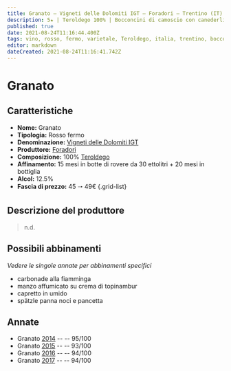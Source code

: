 ```yaml
---
title: Granato – Vigneti delle Dolomiti IGT – Foradori – Trentino (IT) – 45 🠒 49€
description: 5★ | Teroldego 100% | Bocconcini di camoscio con canederli al burro – Costatine di capriolo alle prugne – Bocconcini di manzo alle spezie – Cappello del prete con bacche di ginepro e alloro
published: true
date: 2021-08-24T11:16:44.400Z
tags: vino, rosso, fermo, varietale, Teroldego, italia, trentino, bocconcini di camoscio con canederli al burro, costatine di capriolo alle prugne, bocconcini di manzo alle spezie, cappello del prete con bacche di ginepro e alloro, 45 🠒 49€, 5 stelle
editor: markdown
dateCreated: 2021-08-24T11:16:41.742Z
---
```


# Granato

## Caratteristiche
- **Nome:** Granato 
- **Tipologia:** Rosso fermo
- **Denominazione:** [Vigneti delle Dolomiti IGT](/denominazioni/Italia/Trentino/IGT/Vigneti-delle-Dolomiti)
- **Produttore:** [Foradori](/produttori/Italia/Trentino/Foradori) 
- **Composizione:** 100% [Teroldego](/vitigni/Italia/bacca-nera/teroldego)
- **Affinamento:** 15 mesi in botte di rovere da 30 ettolitri + 20 mesi in bottiglia 
- **Alcol:** 12.5%
- **Fascia di prezzo:** 45 🠒 49€
{.grid-list}

## Descrizione del produttore

> n.d.


## Possibili abbinamenti
*Vedere le singole annate per abbinamenti specifici*

- carbonade alla fiamminga
- manzo affumicato su crema di topinambur
- capretto in umido
- spätzle panna noci e pancetta

## Annate
- Granato [2014](vini/Italia/Trentino/Foradori/Granato/2014) -- <span class="star-5"></span> -- 95/100
- Granato [2015](vini/Italia/Trentino/Foradori/Granato/2015) -- <span class="star-5"></span> -- 93/100 
- Granato [2016](vini/Italia/Trentino/Foradori/Granato/2016) -- <span class="star-5"></span> -- 94/100
- Granato [2017](vini/Italia/Trentino/Foradori/Granato/2017) -- <span class="star-5"></span> -- 94/100


